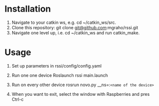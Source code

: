 # Installation
1. Navigate to your catkin ws, e.g. cd ~/catkin_ws/src.
2. Clone this repository: git clone git@github.com:mgraho/rssi.git
3. Navigate one level up, i.e. cd ~/catkin_ws and run catkin_make.

# Usage
1. Set up parameters in rssi/config/config.yaml

2. Run one one device Roslaunch rssi main.launch

3. Run on every other device rosrun novo.py __ns=:`<name of the device>`
4. When you want to exit, select the window with Raspberries and pres Ctrl-c
